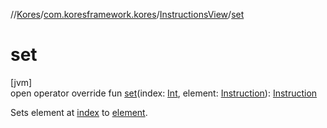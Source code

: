 //[Kores](../../../index.md)/[com.koresframework.kores](../index.md)/[InstructionsView](index.md)/[set](set.md)

# set

[jvm]\
open operator override fun [set](set.md)(index: [Int](https://kotlinlang.org/api/latest/jvm/stdlib/kotlin/-int/index.html), element: [Instruction](../-instruction/index.md)): [Instruction](../-instruction/index.md)

Sets element at [index](set.md) to [element](set.md).
